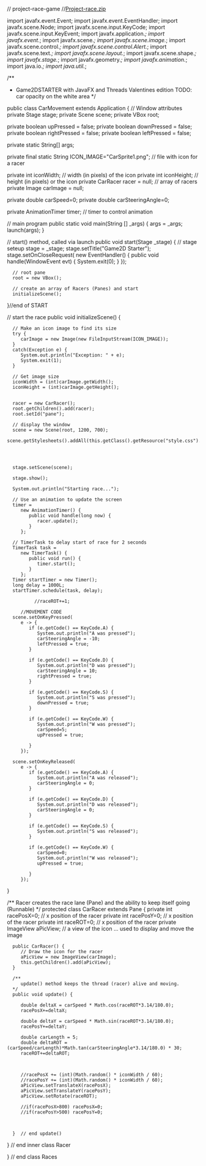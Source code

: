 // project-race-game
//[Project-race.zip](https://github.com/marivoid/project-race-game/files/6217152/Project-race.zip)

import javafx.event.Event;
import javafx.event.EventHandler;
import javafx.scene.Node;
import javafx.scene.input.KeyCode;
import javafx.scene.input.KeyEvent;
import javafx.application.*;
import javafx.event.*;
import javafx.scene.*;
import javafx.scene.image.*;
import javafx.scene.control.*;
import javafx.scene.control.Alert.*;
import javafx.scene.text.*;
import javafx.scene.layout.*;
import javafx.scene.shape.*;
import javafx.stage.*;
import javafx.geometry.*;
import javafx.animation.*;
import java.io.*;
import java.util.*;

/** 
 * Game2DSTARTER with JavaFX and Threads
   Valentines edition
   TODO: car opacity on the white area
*/

public class CarMovement extends Application {
   // Window attributes
   private Stage stage;
   private Scene scene;
   private VBox root;
   
   private boolean upPressed = false;
   private boolean downPressed = false;
   private boolean rightPressed = false;
   private boolean leftPressed = false;
   
   
   private static String[] args;
   
   private final static String ICON_IMAGE="CarSprite1.png";  // file with icon for a racer
   
   private int iconWidth;                       // width (in pixels) of the icon
   private int iconHeight;                      // height (in pixels) or the icon
   private CarRacer racer = null;               // array of racers
   private Image carImage =  null;
   
   private double carSpeed=0;
   private double carSteeringAngle=0;

   private AnimationTimer timer;                // timer to control animation
   
   // main program
   public static void main(String [] _args) {
      args = _args;
      launch(args);
   }
   
   // start() method, called via launch
   public void start(Stage _stage) {
      // stage seteup
      stage = _stage;
      stage.setTitle("Game2D Starter");
      stage.setOnCloseRequest(
         new EventHandler<WindowEvent>() {
            public void handle(WindowEvent evt) {
               System.exit(0);
            }
         });
      
      // root pane
      root = new VBox();
                 
      // create an array of Racers (Panes) and start
      initializeScene();
   }//end of START

   // start the race
   public void initializeScene() {
      
      // Make an icon image to find its size
      try {
         carImage = new Image(new FileInputStream(ICON_IMAGE));
      }
      catch(Exception e) {
         System.out.println("Exception: " + e);
         System.exit(1);
      }
            
      // Get image size
      iconWidth = (int)carImage.getWidth();
      iconHeight = (int)carImage.getHeight();
      
      
      racer = new CarRacer();
      root.getChildren().add(racer);
      root.setId("pane");
      
      // display the window
      scene = new Scene(root, 1200, 700);
      scene.getStylesheets().addAll(this.getClass().getResource("style.css").toExternalForm());
      
            
      
      
      stage.setScene(scene);
      
      stage.show(); 
      
      System.out.println("Starting race...");
      
      // Use an animation to update the screen
      timer = 
         new AnimationTimer() {
            public void handle(long now) {
               racer.update();
            }
         };
      
      // TimerTask to delay start of race for 2 seconds
      TimerTask task = 
         new TimerTask() {
            public void run() { 
               timer.start();
            }
         };
      Timer startTimer = new Timer();
      long delay = 1000L;
      startTimer.schedule(task, delay);
      
              //raceROT+=1;
         
         //MOVEMENT CODE
      scene.setOnKeyPressed(
         e -> {
            if (e.getCode() == KeyCode.A) {
               System.out.println("A was pressed");
               carSteeringAngle = -10;
               leftPressed = true;
            }
            
            if (e.getCode() == KeyCode.D) {
               System.out.println("D was pressed");
               carSteeringAngle = 10;
               rightPressed = true;
            }
            
            if (e.getCode() == KeyCode.S) {
               System.out.println("S was pressed");
               downPressed = true;
            }
            
            if (e.getCode() == KeyCode.W) {
               System.out.println("W was pressed");
               carSpeed=5;
               upPressed = true;
              
            }
         });
       
      scene.setOnKeyReleased(
         e -> {
            if (e.getCode() == KeyCode.A) {
               System.out.println("A was released");
               carSteeringAngle = 0;
            }
            
            if (e.getCode() == KeyCode.D) {
               System.out.println("D was released");
               carSteeringAngle = 0;
            }
            
            if (e.getCode() == KeyCode.S) {
               System.out.println("S was released");
            }
            
            if (e.getCode() == KeyCode.W) {
               carSpeed=0;
               System.out.println("W was released");
               upPressed = true;
              
            }
         });
   
   }
   
   /** 
      Racer creates the race lane (Pane) and the ability to 
      keep itself going (Runnable)
   */
   protected class CarRacer extends Pane {
      private int racePosX=0;          // x position of the racer
      private int racePosY=0;          // x position of the racer
      private int raceROT=0;          // x position of the racer
      private ImageView aPicView;   // a view of the icon ... used to display and move the image
   
      public CarRacer() {
         // Draw the icon for the racer
         aPicView = new ImageView(carImage);
         this.getChildren().add(aPicView);
      }
   
      /** 
         update() method keeps the thread (racer) alive and moving.  
      */
      public void update() {            
      
         double deltaX = carSpeed * Math.cos(raceROT*3.14/180.0);
         racePosX+=deltaX;
         
         double deltaY = carSpeed * Math.sin(raceROT*3.14/180.0);
         racePosY+=deltaY;
         
         double carLength = 5;
         double deltaROT = (carSpeed/carLength)*Math.tan(carSteeringAngle*3.14/180.0) * 30;
         raceROT+=deltaROT;
         
         
        
         //racePosX += (int)(Math.random() * iconWidth / 60);
         //racePosY += (int)(Math.random() * iconWidth / 60);
         aPicView.setTranslateX(racePosX);
         aPicView.setTranslateY(racePosY);
         aPicView.setRotate(raceROT);
            
         //if(racePosX>800) racePosX=0;
         //if(racePosY>500) racePosY=0;
      
      
      
      }  // end update()
   }  // end inner class Racer
   
   
   
} // end class Races
